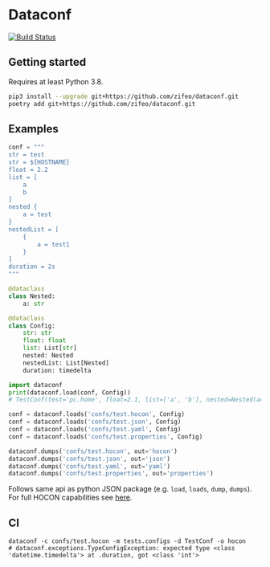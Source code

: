 # Dataconf

[![Build Status](https://travis-ci.org/zifeo/dataconf.svg?branch=master)](https://travis-ci.org/zifeo/dataconf)

## Getting started

Requires at least Python 3.8.

```bash
pip3 install --upgrade git+https://github.com/zifeo/dataconf.git
poetry add git+https://github.com/zifeo/dataconf.git
```

## Examples

```python
conf = """
str = test
str = ${HOSTNAME}
float = 2.2
list = [
    a
    b
]
nested {
    a = test
}
nestedList = [
    {
        a = test1
    }
]
duration = 2s
"""

@dataclass
class Nested:
    a: str

@dataclass
class Config:
    str: str
    float: float
    list: List[str]
    nested: Nested
    nestedList: List[Nested]
    duration: timedelta

import dataconf
print(dataconf.load(conf, Config))
# TestConf(test='pc.home', float=2.1, list=['a', 'b'], nested=Nested(a='test'), nestedList=[Nested(a='test1')], duration=datetime.timedelta(seconds=2))
```

```python
conf = dataconf.loads('confs/test.hocon', Config)
conf = dataconf.loads('confs/test.json', Config)
conf = dataconf.loads('confs/test.yaml', Config)
conf = dataconf.loads('confs/test.properties', Config)

dataconf.dumps('confs/test.hocon', out='hocon')
dataconf.dumps('confs/test.json', out='json')
dataconf.dumps('confs/test.yaml', out='yaml')
dataconf.dumps('confs/test.properties', out='properties')
```

Follows same api as python JSON package (e.g. `load`, `loads`, `dump`, `dumps`). 
For full HOCON capabilities see [here](https://github.com/chimpler/pyhocon/#example-of-hocon-file).

## CI

```shell
dataconf -c confs/test.hocon -m tests.configs -d TestConf -o hocon
# dataconf.exceptions.TypeConfigException: expected type <class 'datetime.timedelta'> at .duration, got <class 'int'>
```
